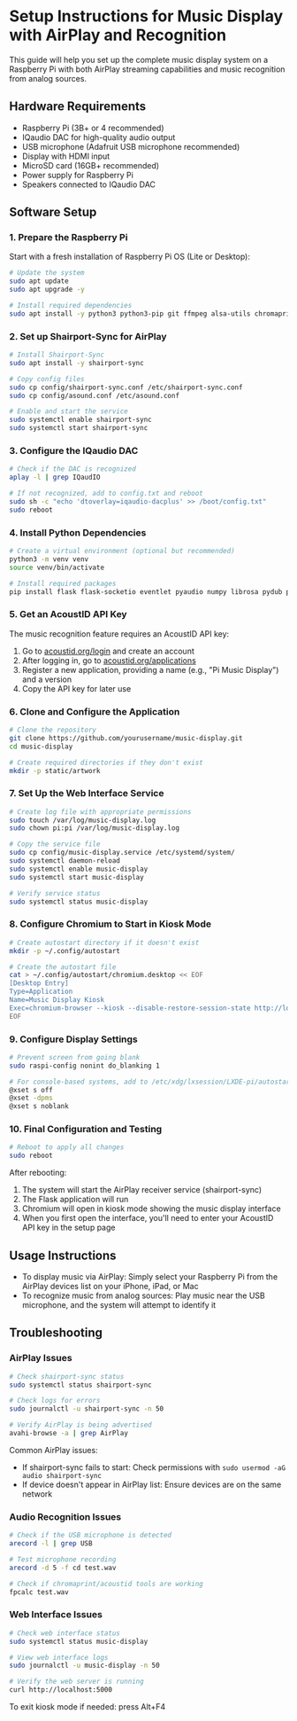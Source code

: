 # Setup Instructions for Music Display with AirPlay and Recognition

This guide will help you set up the complete music display system on a Raspberry Pi with both AirPlay streaming capabilities and music recognition from analog sources.

## Hardware Requirements

- Raspberry Pi (3B+ or 4 recommended)
- IQaudio DAC for high-quality audio output
- USB microphone (Adafruit USB microphone recommended)
- Display with HDMI input
- MicroSD card (16GB+ recommended)
- Power supply for Raspberry Pi
- Speakers connected to IQaudio DAC

## Software Setup

### 1. Prepare the Raspberry Pi

Start with a fresh installation of Raspberry Pi OS (Lite or Desktop):

```bash
# Update the system
sudo apt update
sudo apt upgrade -y

# Install required dependencies
sudo apt install -y python3 python3-pip git ffmpeg alsa-utils chromaprint-tools libchromaprint-dev libffi-dev portaudio19-dev chromium-browser
```

### 2. Set up Shairport-Sync for AirPlay

```bash
# Install Shairport-Sync
sudo apt install -y shairport-sync

# Copy config files
sudo cp config/shairport-sync.conf /etc/shairport-sync.conf
sudo cp config/asound.conf /etc/asound.conf

# Enable and start the service
sudo systemctl enable shairport-sync
sudo systemctl start shairport-sync
```

### 3. Configure the IQaudio DAC

```bash
# Check if the DAC is recognized
aplay -l | grep IQaudIO

# If not recognized, add to config.txt and reboot
sudo sh -c "echo 'dtoverlay=iqaudio-dacplus' >> /boot/config.txt"
sudo reboot
```

### 4. Install Python Dependencies

```bash
# Create a virtual environment (optional but recommended)
python3 -m venv venv
source venv/bin/activate

# Install required packages
pip install flask flask-socketio eventlet pyaudio numpy librosa pydub pyacoustid musicbrainzngs colorthief pillow requests sounddevice
```

### 5. Get an AcoustID API Key

The music recognition feature requires an AcoustID API key:

1. Go to [acoustid.org/login](https://acoustid.org/login) and create an account
2. After logging in, go to [acoustid.org/applications](https://acoustid.org/applications)
3. Register a new application, providing a name (e.g., "Pi Music Display") and a version
4. Copy the API key for later use

### 6. Clone and Configure the Application

```bash
# Clone the repository
git clone https://github.com/yourusername/music-display.git
cd music-display

# Create required directories if they don't exist
mkdir -p static/artwork
```

### 7. Set Up the Web Interface Service

```bash
# Create log file with appropriate permissions
sudo touch /var/log/music-display.log
sudo chown pi:pi /var/log/music-display.log

# Copy the service file
sudo cp config/music-display.service /etc/systemd/system/
sudo systemctl daemon-reload
sudo systemctl enable music-display
sudo systemctl start music-display

# Verify service status
sudo systemctl status music-display
```

### 8. Configure Chromium to Start in Kiosk Mode

```bash
# Create autostart directory if it doesn't exist
mkdir -p ~/.config/autostart

# Create the autostart file
cat > ~/.config/autostart/chromium.desktop << EOF
[Desktop Entry]
Type=Application
Name=Music Display Kiosk
Exec=chromium-browser --kiosk --disable-restore-session-state http://localhost:5000
EOF
```

### 9. Configure Display Settings

```bash
# Prevent screen from going blank
sudo raspi-config nonint do_blanking 1

# For console-based systems, add to /etc/xdg/lxsession/LXDE-pi/autostart:
@xset s off
@xset -dpms
@xset s noblank
```

### 10. Final Configuration and Testing

```bash
# Reboot to apply all changes
sudo reboot
```

After rebooting:

1. The system will start the AirPlay receiver service (shairport-sync)
2. The Flask application will run
3. Chromium will open in kiosk mode showing the music display interface
4. When you first open the interface, you'll need to enter your AcoustID API key in the setup page

## Usage Instructions

- To display music via AirPlay: Simply select your Raspberry Pi from the AirPlay devices list on your iPhone, iPad, or Mac
- To recognize music from analog sources: Play music near the USB microphone, and the system will attempt to identify it

## Troubleshooting

### AirPlay Issues

```bash
# Check shairport-sync status
sudo systemctl status shairport-sync

# Check logs for errors
sudo journalctl -u shairport-sync -n 50

# Verify AirPlay is being advertised
avahi-browse -a | grep AirPlay
```

Common AirPlay issues:
- If shairport-sync fails to start: Check permissions with `sudo usermod -aG audio shairport-sync`
- If device doesn't appear in AirPlay list: Ensure devices are on the same network

### Audio Recognition Issues

```bash
# Check if the USB microphone is detected
arecord -l | grep USB

# Test microphone recording
arecord -d 5 -f cd test.wav

# Check if chromaprint/acoustid tools are working
fpcalc test.wav
```

### Web Interface Issues

```bash
# Check web interface status
sudo systemctl status music-display

# View web interface logs
sudo journalctl -u music-display -n 50

# Verify the web server is running
curl http://localhost:5000
```

To exit kiosk mode if needed: press Alt+F4